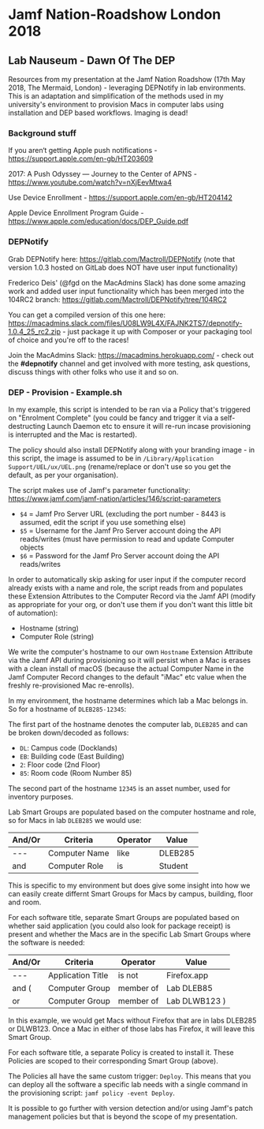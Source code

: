 # Jamf Nation-Roadshow London 2018
## Lab Nauseum - Dawn Of The DEP

Resources from my presentation at the Jamf Nation Roadshow (17th May 2018, The Mermaid, London) - leveraging DEPNotify in lab environments. This is an adaptation and simplification of the methods used in my university's environment to provision Macs in computer labs using installation and DEP based workflows. Imaging is dead!

### Background stuff ###

If you aren‘t getting Apple push notifications - https://support.apple.com/en-gb/HT203609

2017: A Push Odyssey — Journey to the Center of APNS - https://www.youtube.com/watch?v=nXjEevMtwa4

Use Device Enrollment - https://support.apple.com/en-gb/HT204142

Apple Device Enrollment Program Guide - https://www.apple.com/education/docs/DEP_Guide.pdf

### DEPNotify ###

Grab DEPNotify here: https://gitlab.com/Mactroll/DEPNotify (note that version 1.0.3 hosted on GitLab does NOT have user input functionality)

Frederico Deis' (@fgd on the MacAdmins Slack) has done some amazing work and added user input functionality which has been merged into the 104RC2 branch: https://gitlab.com/Mactroll/DEPNotify/tree/104RC2 

You can get a compiled version of this one here: https://macadmins.slack.com/files/U08LW9L4X/FAJNK2TS7/depnotify-1.0.4_25_rc2.zip - just package it up with Composer or your packaging tool of choice and you're off to the races!

Join the MacAdmins Slack: https://macadmins.herokuapp.com/ - check out the __#depnotify__ channel and get involved with more testing, ask questions, discuss things with other folks who use it and so on.

### DEP - Provision - Example.sh ###

In my example, this script is intended to be ran via a Policy that's triggered on "Enrolment Complete" (you could be fancy and trigger it via a self-destructing Launch Daemon etc to ensure it will re-run incase provisioning is interrupted and the Mac is restarted).

The policy should also install DEPNotify along with your branding image - in this script, the image is assumed to be in `/Library/Application Support/UEL/ux/UEL.png` (rename/replace or don't use so you get the default, as per your organisation).

The script makes use of Jamf's parameter functionality: https://www.jamf.com/jamf-nation/articles/146/script-parameters

- `$4` = Jamf Pro Server URL (excluding the port number - 8443 is assumed, edit the script if you use something else)
- `$5` = Username for the Jamf Pro Server account doing the API reads/writes (must have permission to read and update Computer objects
- `$6` = Password for the Jamf Pro Server account doing the API reads/writes

In order to automatically skip asking for user input if the computer record already exists with a name and role, the script reads from and populates these Extension Attributes to the Computer Record via the Jamf API (modify as appropriate for your org, or don't use them if you don't want this little bit of automation):

- Hostname (string)
- Computer Role (string)

We write the computer's hostname to our own `Hostname` Extension Attribute via the Jamf API during provisioning so it will persist when a Mac is erases with a clean install of macOS (because the actual Computer Name in the Jamf Computer Record changes to the default "iMac" etc value when the freshly re-provisioned Mac re-enrolls).

In my environment, the hostname determines which lab a Mac belongs in. So for a hostname of `DLEB285-12345`:

The first part of the hostname denotes the computer lab, `DLEB285` and can be broken down/decoded as follows:

- `DL`: Campus code (Docklands)
- `EB`: Building code (East Building)
- `2`: Floor code (2nd Floor)
- `85`: Room code (Room Number 85)

The second part of the hostname `12345` is an asset number, used for inventory purposes.

Lab Smart Groups are populated based on the computer hostname and role, so for Macs in lab `DLEB285` we would use:

And/Or | Criteria | Operator | Value
--- | --- | --- | ---
--- | Computer Name | like | DLEB285
and | Computer Role | is | Student

This is specific to my environment but does give some insight into how we can easily create differnt Smart Groups for Macs by campus, building, floor and room.

For each software title, separate Smart Groups are populated based on whether said application (you could also look for package receipt) is present and whether the Macs are in the specific Lab Smart Groups where the software is needed:

And/Or | Criteria | Operator | Value
--- | --- | --- | ---
--- | Application Title | is not | Firefox.app
and ( | Computer Group | member of | Lab DLEB85
or | Computer Group | member of | Lab DLWB123 )

In this example, we would get Macs without Firefox that are in labs DLEB285 or DLWB123. Once a Mac in either of those labs has Firefox, it will leave this Smart Group.

For each software title, a separate Policy is created to install it. These Policies are scoped to their corresponding Smart Group (above).

The Policies all have the same custom trigger: `Deploy`. This means that you can deploy all the software a specific lab needs with a single command in the provisioning script: `jamf policy -event Deploy`.

It is possible to go further with version detection and/or using Jamf's patch management policies but that is beyond the scope of my presentation.
